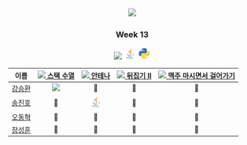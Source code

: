 <div align="center">
  <h3><img src="https://user-images.githubusercontent.com/46666296/133788774-1bba4108-db05-4d35-88ac-e355f29040a0.png"></h3>

  ### <center>**Week 13**</center>
  <!--CPP-->
  <img src="https://media.vlpt.us/images/seungju0000/post/0bb96d2c-93ff-4415-86ea-f6c71b40260b/img%20(1).png" height="25">
  <!--Java-->
  <img src="https://raw.githubusercontent.com/vscode-icons/vscode-icons/master/icons/file_type_jar.svg" height="25"/>
  <!--Python-->
  <img src="https://raw.githubusercontent.com/vscode-icons/vscode-icons/master/icons/file_type_python.svg" height="25"/>

  <!--문제를 풀었으면 위의 아이콘 중에 하나를 복사해서 붙여넣기-->
  <!--링크 삽입할 때 Forked Repo(개인 저장소)가 아닌 Remote Repo(원본 저장소) 주소를 붙여넣을 것-->
  <!--주소를 붙여넣는 방법 대신에 './파일명.cpp', './파일명.java', './파일명.py'처럼 링크를 연결해주는 방법이 더 편함-->
  |                    이름                    |[<img src="https://d2gd6pc034wcta.cloudfront.net/tier/8.svg" height="12"> 스택 수열](https://www.acmicpc.net/problem/1874)|[<img src="https://d2gd6pc034wcta.cloudfront.net/tier/8.svg" height="12"> 안테나](https://www.acmicpc.net/problem/18310)|[<img src="https://d2gd6pc034wcta.cloudfront.net/tier/9.svg" height="12"> 뒤집기 II](https://www.acmicpc.net/problem/1455)|[<img src="https://d2gd6pc034wcta.cloudfront.net/tier/10.svg" height="12"> 맥주 마시면서 걸어가기](https://www.acmicpc.net/problem/9205)|
  |:---------------------------------------:|:---:|:---:|:---:|:---:|
  |[강승환](https://github.com/kangshwan)|[<img src="https://media.vlpt.us/images/seungju0000/post/0bb96d2c-93ff-4415-86ea-f6c71b40260b/img%20(1).png" height="25">](./BOJ1874_kang.cpp)|🧠|🧠|🧠|
  |[송진호](https://github.com/sth4881)|🧠|[<img src="https://raw.githubusercontent.com/vscode-icons/vscode-icons/master/icons/file_type_jar.svg" height="25"/>](./BOJ18310_song.java)|🧠|🧠|
  |[오동혁](https://github.com/97DongHyeokOH)|🧠|🧠|🧠|🧠|
  |[장성훈](https://github.com/jsh9611)|🧠|🧠|🧠|🧠|